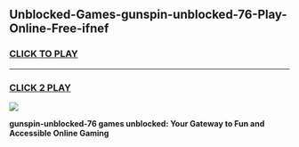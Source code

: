 
## Unblocked-Games-gunspin-unblocked-76-Play-Online-Free-ifnef
<h3>
<a href="https://premium76.site?title=gunspin-unblocked-76&ref=26A">CLICK TO PLAY</a></h3>
<hr>

<h3>
<a href="https://premium76.site?title=gunspin-unblocked-76&ref=26A">CLICK 2 PLAY</a>
  
</h3>

<a href="https://premium76.site?title=gunspin-unblocked-76&ref=26A"><img src="https://clearcache.store/games.png"></a>


**gunspin-unblocked-76 games unblocked: Your Gateway to Fun and Accessible Online Gaming**
